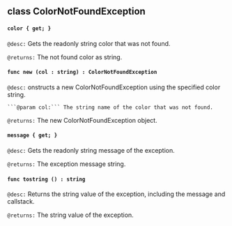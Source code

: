 ## class ColorNotFoundException

#### ```color { get; }```


```@desc:``` Gets the readonly string color that was not found.

```@returns:``` The not found color as string.

#### ```func new (col : string) : ColorNotFoundException```


```@desc:``` onstructs a new ColorNotFoundException using the specified color string.

    ```@param col:``` The string name of the color that was not found.
```@returns:``` The new ColorNotFoundException object.

#### ```message { get; }```


```@desc:``` Gets the readonly string message of the exception.

```@returns:``` The exception message string.

#### ```func tostring () : string```


```@desc:``` Returns the string value of the exception, including the message and callstack.

```@returns:``` The string value of the exception.


